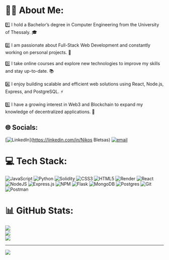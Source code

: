 # 🕵️‍♂️ About Me:
1️⃣ I hold a Bachelor’s degree in Computer Engineering from the University of Thessaly. 🎓<br><br>2️⃣ I am passionate about Full-Stack Web Development and constantly working on personal projects. 🚀<br><br>3️⃣ I take online courses and explore new technologies to improve my skills and stay up-to-date. 📚<br><br>4️⃣ I enjoy building scalable and efficient web solutions using React, Node.js, Express, and PostgreSQL. ⚡<br><br>5️⃣ I have a growing interest in Web3 and Blockchain to expand my knowledge of decentralized applications. 🔗


## 🌐 Socials:
[![LinkedIn](https://img.shields.io/badge/LinkedIn-%230077B5.svg?logo=linkedin&logoColor=white)](https://linkedin.com/in/Nikos Bletsas) [![email](https://img.shields.io/badge/Email-D14836?logo=gmail&logoColor=white)](mailto:nbletsas98@gmail.com) 

# 💻 Tech Stack:
![JavaScript](https://img.shields.io/badge/javascript-%23323330.svg?style=for-the-badge&logo=javascript&logoColor=%23F7DF1E) ![Python](https://img.shields.io/badge/python-3670A0?style=for-the-badge&logo=python&logoColor=ffdd54) ![Solidity](https://img.shields.io/badge/Solidity-%23363636.svg?style=for-the-badge&logo=solidity&logoColor=white) ![CSS3](https://img.shields.io/badge/css3-%231572B6.svg?style=for-the-badge&logo=css3&logoColor=white) ![HTML5](https://img.shields.io/badge/html5-%23E34F26.svg?style=for-the-badge&logo=html5&logoColor=white) ![Render](https://img.shields.io/badge/Render-%46E3B7.svg?style=for-the-badge&logo=render&logoColor=white) ![React](https://img.shields.io/badge/react-%2320232a.svg?style=for-the-badge&logo=react&logoColor=%2361DAFB) ![NodeJS](https://img.shields.io/badge/node.js-6DA55F?style=for-the-badge&logo=node.js&logoColor=white) ![Express.js](https://img.shields.io/badge/express.js-%23404d59.svg?style=for-the-badge&logo=express&logoColor=%2361DAFB) ![NPM](https://img.shields.io/badge/NPM-%23CB3837.svg?style=for-the-badge&logo=npm&logoColor=white) ![Flask](https://img.shields.io/badge/flask-%23000.svg?style=for-the-badge&logo=flask&logoColor=white) ![MongoDB](https://img.shields.io/badge/MongoDB-%234ea94b.svg?style=for-the-badge&logo=mongodb&logoColor=white) ![Postgres](https://img.shields.io/badge/postgres-%23316192.svg?style=for-the-badge&logo=postgresql&logoColor=white) ![Git](https://img.shields.io/badge/git-%23F05033.svg?style=for-the-badge&logo=git&logoColor=white) ![Postman](https://img.shields.io/badge/Postman-FF6C37?style=for-the-badge&logo=postman&logoColor=white)
# 📊 GitHub Stats:
![](https://github-readme-stats.vercel.app/api?username=NikosMple&theme=dark&hide_border=true&include_all_commits=false&count_private=false)<br/>
![](https://github-readme-streak-stats.herokuapp.com/?user=NikosMple&theme=dark&hide_border=true)<br/>
![](https://github-readme-stats.vercel.app/api/top-langs/?username=NikosMple&theme=dark&hide_border=true&include_all_commits=false&count_private=false&layout=compact)

---
[![](https://visitcount.itsvg.in/api?id=NikosMple&icon=0&color=0)](https://visitcount.itsvg.in)

<!-- Proudly created with GPRM ( https://gprm.itsvg.in ) -->
